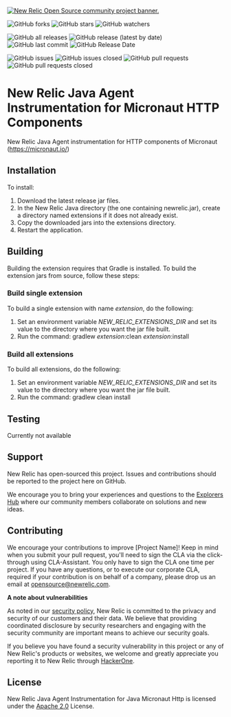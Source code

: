 <a href="https://opensource.newrelic.com/oss-category/#community-project"><picture><source media="(prefers-color-scheme: dark)" srcset="https://github.com/newrelic/opensource-website/raw/main/src/images/categories/dark/Community_Project.png"><source media="(prefers-color-scheme: light)" srcset="https://github.com/newrelic/opensource-website/raw/main/src/images/categories/Community_Project.png"><img alt="New Relic Open Source community project banner." src="https://github.com/newrelic/opensource-website/raw/main/src/images/categories/Community_Project.png"></picture></a>

![GitHub forks](https://img.shields.io/github/forks/newrelic/newrelic-java-micronaut-http?style=social)
![GitHub stars](https://img.shields.io/github/stars/newrelic/newrelic-java-micronaut-http?style=social)
![GitHub watchers](https://img.shields.io/github/watchers/newrelic/newrelic-java-micronaut-http?style=social)

![GitHub all releases](https://img.shields.io/github/downloads/newrelic/newrelic-java-micronaut-http/total)
![GitHub release (latest by date)](https://img.shields.io/github/v/release/newrelic/newrelic-java-micronaut-http)
![GitHub last commit](https://img.shields.io/github/last-commit/newrelic/newrelic-java-micronaut-http)
![GitHub Release Date](https://img.shields.io/github/release-date/newrelic/newrelic-java-micronaut-http)


![GitHub issues](https://img.shields.io/github/issues/newrelic/newrelic-java-micronaut-http)
![GitHub issues closed](https://img.shields.io/github/issues-closed/newrelic/newrelic-java-micronaut-http)
![GitHub pull requests](https://img.shields.io/github/issues-pr/newrelic/newrelic-java-micronaut-http)
![GitHub pull requests closed](https://img.shields.io/github/issues-pr-closed/newrelic/newrelic-java-micronaut-http)


# New Relic Java Agent Instrumentation for Micronaut HTTP Components

New Relic Java Agent instrumentation for HTTP components of Micronaut (https://micronaut.io/)

## Installation

To install:

1. Download the latest release jar files.
2. In the New Relic Java directory (the one containing newrelic.jar), create a directory named extensions if it does not already exist.
3. Copy the downloaded jars into the extensions directory.
4. Restart the application.   

## Building

Building the extension requires that Gradle is installed.
To build the extension jars from source, follow these steps:
### Build single extension
To build a single extension with name *extension*, do the following:
1. Set an environment variable *NEW_RELIC_EXTENSIONS_DIR* and set its value to the directory where you want the jar file built.
2. Run the command: gradlew *extension*:clean *extension*:install
### Build all extensions
To build all extensions, do the following:
1. Set an environment variable *NEW_RELIC_EXTENSIONS_DIR* and set its value to the directory where you want the jar file built.
2. Run the command: gradlew clean install

## Testing
Currently not available

## Support

New Relic has open-sourced this project. Issues and contributions should be reported to the project here on GitHub.

We encourage you to bring your experiences and questions to the [Explorers Hub](https://discuss.newrelic.com) where our community members collaborate on solutions and new ideas.

## Contributing

We encourage your contributions to improve [Project Name]! Keep in mind when you submit your pull request, you'll need to sign the CLA via the click-through using CLA-Assistant. You only have to sign the CLA one time per project. If you have any questions, or to execute our corporate CLA, required if your contribution is on behalf of a company, please drop us an email at opensource@newrelic.com.

**A note about vulnerabilities**

As noted in our [security policy](../../security/policy), New Relic is committed to the privacy and security of our customers and their data. We believe that providing coordinated disclosure by security researchers and engaging with the security community are important means to achieve our security goals.

If you believe you have found a security vulnerability in this project or any of New Relic's products or websites, we welcome and greatly appreciate you reporting it to New Relic through [HackerOne](https://hackerone.com/newrelic).

## License

New Relic Java Agent Instrumentation for Java Micronaut Http is licensed under the [Apache 2.0](http://apache.org/licenses/LICENSE-2.0.txt) License.


